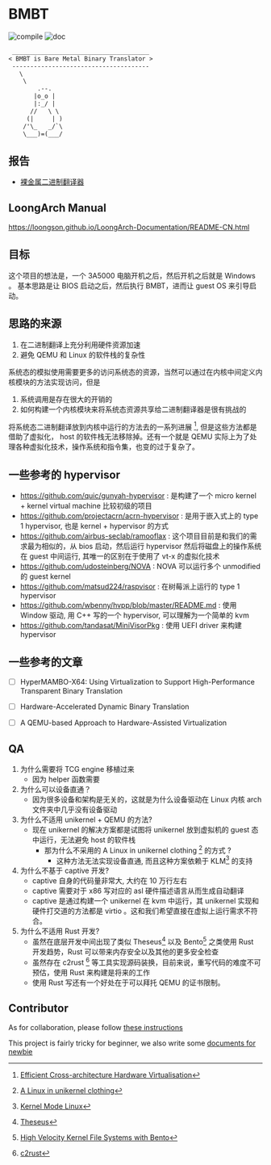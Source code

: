 # BMBT
![compile](https://github.com/martins3/BMBT/actions/workflows/compiler-check.yml/badge.svg?branch=dev)
![doc](https://github.com/martins3/BMBT/actions/workflows/lint-md.yml/badge.svg?branch=dev)

```txt
 ______________________________________
< BMBT is Bare Metal Binary Translator >
 --------------------------------------
   \
    \
        .--.
       |o_o |
       |:_/ |
      //   \ \
     (|     | )
    /'\_   _/`\
    \___)=(___/
```
## 报告
- [裸金属二进制翻译器](https://martins3.github.io/ppt/repo/2021-8-24/index.html)

## LoongArch Manual
https://loongson.github.io/LoongArch-Documentation/README-CN.html

## 目标
这个项目的想法是，一个 3A5000 电脑开机之后，然后开机之后就是 Windows 。
基本思路是让 BIOS 启动之后，然后执行 BMBT，进而让 guest OS 来引导启动。
## 思路的来源
1. 在二进制翻译上充分利用硬件资源加速
2. 避免 QEMU 和 Linux 的软件栈的复杂性

系统态的模拟使用需要更多的访问系统态的资源，当然可以通过在内核中间定义内核模块的方法实现访问，但是
1. 系统调用是存在很大的开销的
2. 如何构建一个内核模块来将系统态资源共享给二进制翻译器是很有挑战的

将系统态二进制翻译放到内核中运行的方法去的一系列进展 [^1], 但是这些方法都是借助了虚拟化，
host 的软件栈无法移除掉。还有一个就是 QEMU 实际上为了处理各种虚拟化技术，操作系统和指令集，也变的过于复杂了。

## 一些参考的 hypervisor
- https://github.com/quic/gunyah-hypervisor : 是构建了一个 micro kernel + kernel virtual machine 比较初级的项目
- https://github.com/projectacrn/acrn-hypervisor : 是用于嵌入式上的 type 1 hypervisor, 也是 kernel + hypervisor 的方式
- https://github.com/airbus-seclab/ramooflax : 这个项目目前是和我们的需求最为相似的，从 bios 启动，然后运行 hypervisor 然后将磁盘上的操作系统在 guest 中间运行, 其唯一的区别在于使用了 vt-x 的虚拟化技术
- https://github.com/udosteinberg/NOVA : NOVA 可以运行多个 unmodified 的 guest kernel
- https://github.com/matsud224/raspvisor : 在树莓派上运行的 type 1 hypervisor
- https://github.com/wbenny/hvpp/blob/master/README.md :  使用 Window 驱动, 用 C++ 写的一个 hypervisor, 可以理解为一个简单的 kvm
- https://github.com/tandasat/MiniVisorPkg : 使用 UEFI driver 来构建 hypervisor

## 一些参考的文章
- [ ] HyperMAMBO-X64: Using Virtualization to Support High-Performance Transparent Binary Translation
- [ ] Hardware-Accelerated Dynamic Binary Translation
- [ ] A QEMU-based Approach to Hardware-Assisted Virtualization


## QA
1. 为什么需要将 TCG engine 移植过来
    - 因为 helper 函数需要
2. 为什么可以设备直通？
    - 因为很多设备和架构是无关的，这就是为什么设备驱动在 Linux 内核 arch 文件夹中几乎没有设备驱动
3. 为什么不适用 unikernel + QEMU 的方法?
    - 现在 unikernel 的解决方案都是试图将 unikernel 放到虚拟机的 guest 态中运行，无法避免 host 的软件栈 
      - 那为什么不采用的 A Linux in unikernel clothing [^2] 的方式 ?
          - 这种方法无法实现设备直通, 而且这种方案依赖于 KLM[^3] 的支持
4. 为什么不基于 captive 开发?
    - captive 自身的代码量非常大, 大约在 10 万行左右
    - captive 需要对于 x86 写对应的 asl 硬件描述语言从而生成自动翻译
    - captive 是通过构建一个 unikernel 在 kvm 中运行，其 unikernel 实现和硬件打交道的方法都是 virtio 。这和我们希望直接在虚拟上运行需求不符合。
5. 为什么不适用 Rust 开发?
    - 虽然在底层开发中间出现了类似 Theseus[^5] 以及 Bento[^4] 之类使用 Rust 开发趋势，Rust 可以带来内存安全以及其他的更多安全检查
    - 虽然存在 c2rust [^6] 等工具实现源码装换，目前来说，重写代码的难度不可预估，使用 Rust 来构建是将来的工作
    - 使用 Rust 写还有一个好处在于可以拜托 QEMU 的证书限制。

## Contributor
As for collaboration, please follow [these instructions](./CONTRIBUTING.md)

This project is fairly tricky for beginner, we also write some [documents for newbie](./doc/newbie.md)

[^1]: [Efficient Cross-architecture Hardware Virtualisation](https://era.ed.ac.uk/handle/1842/25377)
[^2]: [A Linux in unikernel clothing](https://dl.acm.org/doi/10.1145/3342195.3387526)
[^3]: [Kernel Mode Linux](http://web.yl.is.s.u-tokyo.ac.jp/~tosh/kml/)
[^4]: [High Velocity Kernel File Systems with Bento](https://www.usenix.org/conference/fast21/presentation/miller)
[^5]: [Theseus](https://github.com/theseus-os/Theseus)
[^6]: [c2rust](https://github.com/immunant/c2rust)
